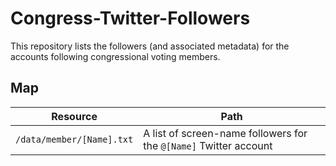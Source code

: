# Congress-Twitter-Followers

This repository lists the followers (and associated metadata) for the accounts following congressional voting members.

## Map

| Resource | Path |
|----------|------|
| `/data/member/[Name].txt` | A list of screen-name followers for the `@[Name]` Twitter account |
